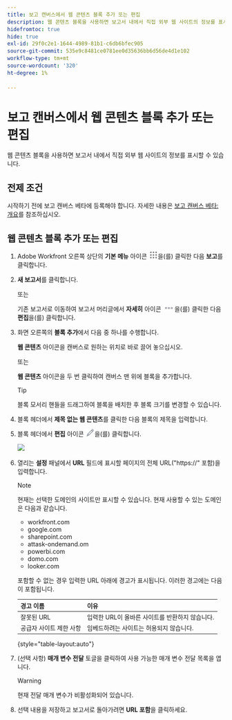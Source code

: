```yaml
---
title: 보고 캔버스에서 웹 콘텐츠 블록 추가 또는 편집
description: 웹 콘텐츠 블록을 사용하면 보고서 내에서 직접 외부 웹 사이트의 정보를 표시할 수 있습니다.
hidefromtoc: true
hide: true
exl-id: 29f0c2e1-1644-4989-81b1-c6db6bfec905
source-git-commit: 535e9c8481ce0781ee0d35636bb6d56de4d1e102
workflow-type: tm+mt
source-wordcount: '320'
ht-degree: 1%

---
```


# 보고 캔버스에서 웹 콘텐츠 블록 추가 또는 편집

웹 콘텐츠 블록을 사용하면 보고서 내에서 직접 외부 웹 사이트의 정보를 표시할 수 있습니다.

## 전제 조건

시작하기 전에 보고 캔버스 베타에 등록해야 합니다. 자세한 내용은 [보고 캔버스 베타: 개요](/help/quicksilver/product-announcements/betas/canvas-dashboards-beta/reporting-canvas-beta-overview.md)를 참조하십시오.

## 웹 콘텐츠 블록 추가 또는 편집

1. Adobe Workfront 오른쪽 상단의 **기본 메뉴** 아이콘 ![](assets/main-menu-icon.png)을(를) 클릭한 다음 **보고**&#x200B;를 클릭합니다.
1. **새 보고서**&#x200B;를 클릭합니다.

   또는

   기존 보고서로 이동하여 보고서 머리글에서 **자세히** 아이콘 ![](assets/more-icon-27x15.png)을(를) 클릭한 다음 **편집**&#x200B;을(를) 클릭합니다.

1. 화면 오른쪽의 **블록 추가**&#x200B;에서 다음 중 하나를 수행합니다.

   **웹 콘텐츠** 아이콘을 캔버스로 원하는 위치로 바로 끌어 놓으십시오.

   또는

   **웹 콘텐츠** 아이콘을 두 번 클릭하여 캔버스 맨 위에 블록을 추가합니다.

   >[!TIP]
   >
   >블록 모서리 핸들을 드래그하여 블록을 배치한 후 블록 크기를 변경할 수 있습니다.

1. 블록 헤더에서 **제목 없는 웹 콘텐츠**&#x200B;를 클릭한 다음 블록의 제목을 입력합니다.
1. 블록 헤더에서 **편집** 아이콘 ![](assets/edit-icon.png)을(를) 클릭합니다.

   ![](assets/web-content-block-header-350x76.png)

1. 열리는 **설정** 패널에서 **URL** 필드에 표시할 페이지의 전체 URL(&quot;https://&quot; 포함)을 입력합니다.

   >[!NOTE]
   >
   >현재는 선택한 도메인의 사이트만 표시할 수 있습니다. 현재 사용할 수 있는 도메인은 다음과 같습니다.
   >   
   >   * workfront.com
   >   * google.com
   >   * sharepoint.com
   >   * attask-ondemand.om
   >   * powerbi.com
   >   * domo.com
   >   * looker.com

   포함할 수 없는 경우 입력한 URL 아래에 경고가 표시됩니다. 이러한 경고에는 다음이 포함됩니다.

   | 경고 이름 | 이유 |
   |---|---|
   | 잘못된 URL | 입력한 URL이 올바른 사이트를 반환하지 않습니다. |
   | 공급자 사이트 제한 사항 | 임베드하려는 사이트는 허용되지 않습니다. |

   {style="table-layout:auto"}

1. (선택 사항) **매개 변수 전달** 토글을 클릭하여 사용 가능한 매개 변수 전달 목록을 엽니다.

   >[!WARNING]
   >
   >현재 전달 매개 변수가 비활성화되어 있습니다.

1. 선택 내용을 저장하고 보고서로 돌아가려면 **URL 포함**&#x200B;을 클릭하세요.
